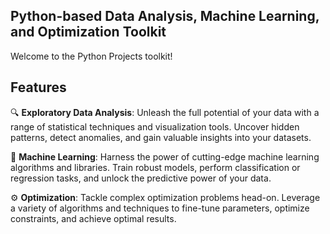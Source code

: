## Python-based Data Analysis, Machine Learning, and Optimization Toolkit

Welcome to the Python Projects toolkit! 

## Features

🔍 **Exploratory Data Analysis**: Unleash the full potential of your data with a range of statistical techniques and visualization tools. Uncover hidden patterns, detect anomalies, and gain valuable insights into your datasets.

🤖 **Machine Learning**: Harness the power of cutting-edge machine learning algorithms and libraries. Train robust models, perform classification or regression tasks, and unlock the predictive power of your data.

⚙️ **Optimization**: Tackle complex optimization problems head-on. Leverage a variety of algorithms and techniques to fine-tune parameters, optimize constraints, and achieve optimal results.
